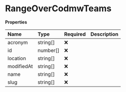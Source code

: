 # RangeOverCodmwTeams

**Properties**

| Name       | Type     | Required | Description |
| :--------- | :------- | :------- | :---------- |
| acronym    | string[] | ❌       |             |
| id         | number[] | ❌       |             |
| location   | string[] | ❌       |             |
| modifiedAt | string[] | ❌       |             |
| name       | string[] | ❌       |             |
| slug       | string[] | ❌       |             |

<!-- This file was generated by liblab | https://liblab.com/ -->
